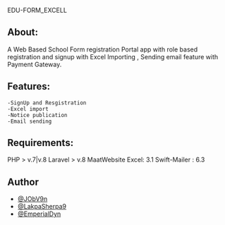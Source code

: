 
EDU-FORM_EXCELL
 
## About:
A Web Based School Form registration Portal app with role based registration and signup with Excel Importing , Sending email feature with Payment Gateway.

## Features:
    -SignUp and Resgistration
    -Excel import
    -Notice publication 
    -Email sending

## Requirements:
 PHP > v.7|v.8
 Laravel > v.8
 MaatWebsite Excel: 3.1
 Swift-Mailer : 6.3

  ## Author
  - [@JObV9n](https://github.com/JObV9n)
  - [@LakpaSherpa9](https://github.com/Lakpasherpa9)
  - [@EmperialDyn](https://github.com/EmperialDyn)
 
 
